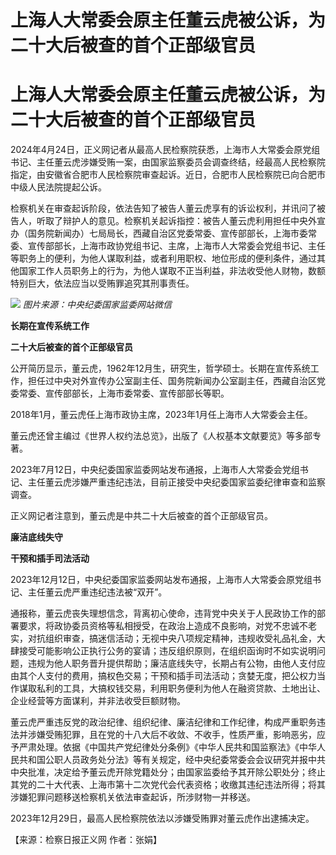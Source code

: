 # 上海人大常委会原主任董云虎被公诉，为二十大后被查的首个正部级官员

# 上海人大常委会原主任董云虎被公诉，为二十大后被查的首个正部级官员

2024年4月24日，正义网记者从最高人民检察院获悉，上海市人大常委会原党组书记、主任董云虎涉嫌受贿一案，由国家监察委员会调查终结，经最高人民检察院指定，由安徽省合肥市人民检察院审查起诉。近日，合肥市人民检察院已向合肥市中级人民法院提起公诉。

检察机关在审查起诉阶段，依法告知了被告人董云虎享有的诉讼权利，并讯问了被告人，听取了辩护人的意见。检察机关起诉指控：被告人董云虎利用担任中央外宣办（国务院新闻办）七局局长，西藏自治区党委常委、宣传部部长，上海市委常委、宣传部部长，上海市政协党组书记、主席，上海市人大常委会党组书记、主任等职务上的便利，为他人谋取利益，或者利用职权、地位形成的便利条件，通过其他国家工作人员职务上的行为，为他人谋取不正当利益，非法收受他人财物，数额特别巨大，依法应当以受贿罪追究其刑事责任。

![](https://inews.gtimg.com/om_bt/Our4akOCVdaTra_WXfwoLcdVl1C1ZvXxlxH-48tYyczlEAA/1000)
_图片来源：中央纪委国家监委网站微信_

**长期在宣传系统工作**

**二十大后被查的首个正部级官员**

公开简历显示，董云虎，1962年12月生，研究生，哲学硕士。长期在宣传系统工作，担任过中央对外宣传办公室副主任、国务院新闻办公室副主任，西藏自治区党委常委、宣传部部长，上海市委常委、宣传部部长等职。

2018年1月，董云虎任上海市政协主席，2023年1月任上海市人大常委会主任。

董云虎还曾主编过《世界人权约法总览》，出版了《人权基本文献要览》等多部专著。

2023年7月12日，中央纪委国家监委网站发布通报，上海市人大常委会党组书记、主任董云虎涉嫌严重违纪违法，目前正接受中央纪委国家监委纪律审查和监察调查。

正义网记者注意到，董云虎是中共二十大后被查的首个正部级官员。

**廉洁底线失守**

**干预和插手司法活动**

2023年12月12日，中央纪委国家监委网站发布通报，上海市人大常委会原党组书记、主任董云虎严重违纪违法被“双开”。

通报称，董云虎丧失理想信念，背离初心使命，违背党中央关于人民政协工作的部署要求，将政协委员资格等私相授受，在政治上造成不良影响，对党不忠诚不老实，对抗组织审查，搞迷信活动；无视中央八项规定精神，违规收受礼品礼金，大肆接受可能影响公正执行公务的宴请；违反组织原则，在组织函询时不如实说明问题，违规为他人职务晋升提供帮助；廉洁底线失守，长期占有公物，由他人支付应由其个人支付的费用，搞权色交易；干预和插手司法活动；贪婪无度，把公权力当作谋取私利的工具，大搞权钱交易，利用职务便利为他人在融资贷款、土地出让、企业经营等方面谋利，并非法收受巨额财物。

董云虎严重违反党的政治纪律、组织纪律、廉洁纪律和工作纪律，构成严重职务违法并涉嫌受贿犯罪，且在党的十八大后不收敛、不收手，性质严重，影响恶劣，应予严肃处理。依据《中国共产党纪律处分条例》《中华人民共和国监察法》《中华人民共和国公职人员政务处分法》等有关规定，经中央纪委常委会会议研究并报中共中央批准，决定给予董云虎开除党籍处分；由国家监委给予其开除公职处分；终止其党的二十大代表、上海市第十二次党代会代表资格；收缴其违纪违法所得；将其涉嫌犯罪问题移送检察机关依法审查起诉，所涉财物一并移送。

2023年12月29日，最高人民检察院依法以涉嫌受贿罪对董云虎作出逮捕决定。

【来源：检察日报正义网 作者：张娟】

